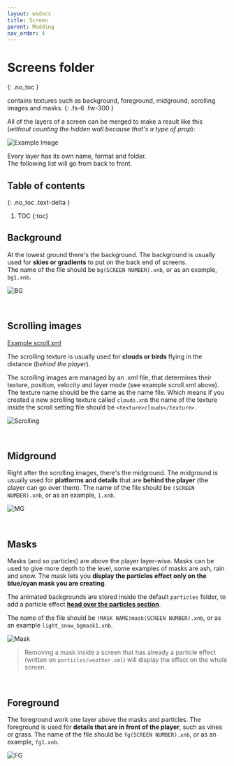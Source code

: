 ```yaml
---
layout: wsdocs
title: Screen
parent: Modding
nav_order: 4
---
```


# Screens folder
{: .no_toc }

contains textures such as background, foreground, midground, scrolling images and masks.
{: .fs-6 .fw-300 }

All of the layers of a screen can be merged to make a result like this (*without counting the hidden wall because that's a type of prop*):

![Example Image](https://raw.githubusercontent.com/Phoenixx19/JumpKingPlus/www/workshop/files/final.jpg)

Every layer has its own name, format and folder.<br>The following list will go from back to front.

## Table of contents
{: .no_toc .text-delta }

1. TOC
{:toc}

## Background
At the lowest ground there's the background.
The background is usually used for **skies or gradients** to put on the back end of screens.<br>
The name of the file should be `bg(SCREEN NUMBER).xnb`, or as an example, `bg1.xnb`.

![BG](https://raw.githubusercontent.com/Phoenixx19/JumpKingPlus/www/workshop/files/background.png)

<br>

## Scrolling images

<a class="button transparent small" href="https://raw.githubusercontent.com/Phoenixx19/JumpKingPlus/www/workshop/files/scroll.xml"><ion-icon name="code-slash"></ion-icon> Example scroll.xml</a>

The scrolling texture is usually used for **clouds or birds** flying in the distance (*behind the player*).

The scrolling images are managed by an .xml file, that determines their texture, position, velocity and layer mode (see example scroll.xml above). The texture name should be the same as the name file. Which means if you created a new scrolling texture called `clouds.xnb` the name of the texture inside the scroll setting file should be `<texture>clouds</texture>`.

![Scrolling](https://raw.githubusercontent.com/Phoenixx19/JumpKingPlus/www/workshop/files/scroll.png)

<br>

## Midground
Right after the scrolling images, there's the midground.
The midground is usually used for **platforms and details** that are **behind the player** (the player can go over them).
The name of the file should be `(SCREEN NUMBER).xnb`, or as an example, `1.xnb`.

![MG](https://raw.githubusercontent.com/Phoenixx19/JumpKingPlus/www/workshop/files/midground.png)

<br>

## Masks
Masks (and so particles) are above the player layer-wise.
Masks can be used to give more depth to the level, some examples of masks are ash, rain and snow. The mask lets you **display the particles effect only on the blue/cyan mask you are creating**.

The animated backgrounds are stored inside the default `particles` folder, to add a particle effect [**head over the particles section**](../particles/#weather-configuration).

The name of the file should be `(MASK NAME)mask(SCREEN NUMBER).xnb`, or as an example `light_snow_bgmask1.xnb`.

![Mask](https://raw.githubusercontent.com/Phoenixx19/JumpKingPlus/www/workshop/files/mask.png)

> Removing a mask inside a screen that has already a particle effect (written on `particles/weather.xml`) will display the effect on the whole screen.

<br>

## Foreground
The foreground work one layer above the masks and particles.
The foreground is used for **details that are in front of the player**, such as vines or grass.
The name of the file should be `fg(SCREEN NUMBER).xnb`, or as an example, `fg1.xnb`.

![FG](https://raw.githubusercontent.com/Phoenixx19/JumpKingPlus/www/workshop/files/foreground.png)